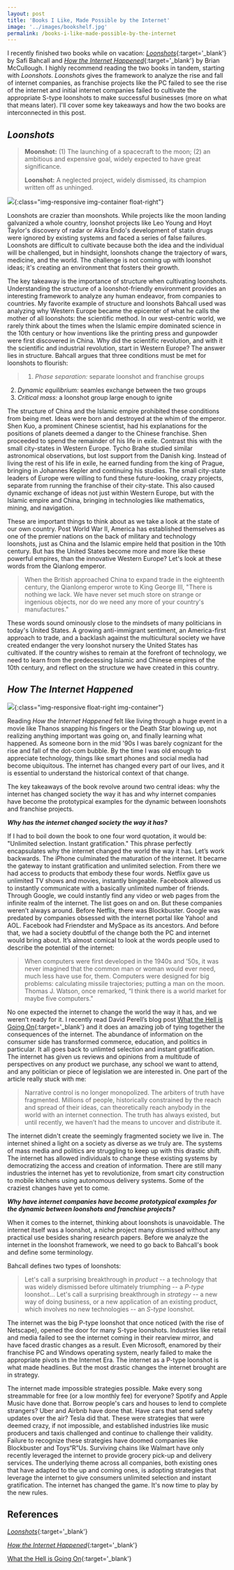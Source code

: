 ```yaml
---
layout: post
title: 'Books I Like, Made Possible by the Internet'
image: '../images/bookshelf.jpg'
permalink: /books-i-like-made-possible-by-the-internet
---
```

I recently finished two books while on vacation: [*Loonshots*](https://www.amazon.com/Loonshots-Nurture-Diseases-Transform-Industries/dp/1250185963/ref=sr_1_2?keywords=loonshots&qid=1556856545&s=gateway&sr=8-2){:target='_blank'} by Safi Bahcall and [*How the Internet Happened*](https://www.amazon.com/s?k=how+the+internet+happened+by+brian+mccullough&crid=2VMKK73BEFR7I&sprefix=how+the+internet%2Caps%2C135&ref=nb_sb_ss_i_1_16){:target='_blank'} by Brian McCullough. I highly recommend reading the two books in tandem, starting with *Loonshots*. *Loonshots* gives the framework to analyze the rise and fall of internet companies, as franchise projects like the PC failed to see the rise of the internet and initial internet companies failed to cultivate the appropriate S-type loonshots to make successful businesses (more on what that means later). I'll cover some key takeaways and how the two books are interconnected in this post.

## *Loonshots*
> **Moonshot:** (1) The launching of a spacecraft to the moon; (2) an ambitious and expensive goal, widely expected to have great significance.
>
> **Loonshot:** A neglected project, widely dismissed, its champion written off as unhinged.

![](/images/loonshots.jpg){:class="img-responsive img-container float-right"}

Loonshots are crazier than moonshots. While projects like the moon landing galvanized a whole country, loonshot projects like Leo Young and Hoyt Taylor's discovery of radar or Akira Endo's development of statin drugs were ignored by existing systems and faced a series of false failures. Loonshots are difficult to cultivate because both the idea and the individual will be challenged, but in hindsight, loonshots change the trajectory of wars, medicine, and the world. The challenge is not coming up with loonshot ideas; it's creating an environment that fosters their growth.

The key takeaway is the importance of structure when cultivating loonshots. Understanding the structure of a loonshot-friendly environment provides an interesting framework to analyze any human endeavor, from companies to countries. My favorite example of structure and loonshots Bahcall used was analyzing why Western Europe became the epicenter of what he calls the mother of all loonshots: the scientific method. In our west-centric world, we rarely think about the times when the Islamic empire dominated science in the 10th century or how inventions like the printing press and gunpowder were first discovered in China. Why did the scientific revolution, and with it the scientific and industrial revolution, start in Western Europe? The answer lies in structure. Bahcall argues that three conditions must be met for loonshots to flourish:

> 1. *Phase separation:* separate loonshot and franchise groups
2. *Dynamic equilibrium:* seamles exchange between the two groups
3. *Critical mass:* a loonshot group large enough to ignite

The structure of China and the Islamic empire prohibited these conditions from being met. Ideas were born and destroyed at the whim of the emperor. Shen Kuo, a prominent Chinese scientist, had his explanations for the positions of planets deemed a danger to the Chinese franchise. Shen proceeded to spend the remainder of his life in exile. Contrast this with the small city-states in Western Europe. Tycho Brahe studied similar astronomical observations, but lost support from the Danish king. Instead of living the rest of his life in exile, he earned funding from the king of Prague, bringing in Johannes Kepler and continuing his studies. The small city-state leaders of Europe were willing to fund these future-looking, crazy projects, separate from running the franchise of their city-state. This also caused dynamic exchange of ideas not just within Western Europe, but with the Islamic empire and China, bringing in technologies like mathematics, mining, and navigation.

These are important things to think about as we take a look at the state of our own country. Post World War II, America has established themselves as one of the premier nations on the back of military and technology loonshots, just as China and the Islamic empire held that position in the 10th century. But has the United States become more and more like these powerful empires, than the innovative Western Europe? Let's look at these words from the Qianlong emperor.

> When the British approached China to expand trade in the eighteenth century, the Qianlong emperor wrote to King George III, "There is nothing we lack. We have never set much store on strange or ingenious objects, nor do we need any more of your country's manufactures."

These words sound ominously close to the mindsets of many politicians in today's United States. A growing anti-immigrant sentiment, an America-first approach to trade, and a backlash against the multicultural society we have created endanger the very loonshot nursery the United States has cultivated. If the country wishes to remain at the forefront of technology, we need to learn from the predecessing Islamic and Chinese empires of the 10th century, and reflect on the structure we have created in this country.

## *How The Internet Happened*
![](/images/how_the_internet_happened.jpg){:class="img-responsive float-right img-container"}

Reading *How the Internet Happened* felt like living through a huge event in a movie like Thanos snapping his fingers or the Death Star blowing up, not realizing anything important was going on, and finally learning what happened. As someone born in the mid '90s I was barely cognizant for the rise and fall of the dot-com bubble. By the time I was old enough to appreciate technology, things like smart phones and social media had become ubiquitous. The internet has changed every part of our lives, and it is essential to understand the historical context of that change.

The key takeaways of the book revolve around two central ideas: why the internet has changed society the way it has and why internet companies have become the prototypical examples for the dynamic between loonshots and franchise projects.

***Why has the internet changed society the way it has?***

If I had to boil down the book to one four word quotation, it would be: "Unlimited selection. Instant gratification." This phrase perfectly encapsulates why the internet changed the world the way it has. Let’s work backwards. The iPhone culminated the maturation of the internet. It became the gateway to instant gratification and unlimited selection. From there we had access to products that embody these four words. Netflix gave us unlimited TV shows and movies, instantly bingeable. Facebook allowed us to instantly communicate with a basically unlimited number of friends. Through Google, we could instantly find any video or web pages from the infinite realm of the internet. The list goes on and on. But these companies weren’t always around. Before Netflix, there was Blockbuster. Google was predated by companies obsessed with the internet portal like Yahoo! and AOL. Facebook had Friendster and MySpace as its ancestors. And before that, we had a society doubtful of the change both the PC and internet would bring about. It’s almost comical to look at the words people used to describe the potential of the internet:

> When computers were first developed in the 1940s and ’50s, it was never imagined that the common man or woman would ever need, much less have use for, them. Computers were designed for big problems: calculating missile trajectories; putting a man on the moon. Thomas J. Watson, once remarked, “I think there is a world market for maybe five computers."

No one expected the internet to change the world the way it has, and we weren’t ready for it. I recently read David Perell’s blog post [What the Hell is Going On](https://www.perell.com/blog/what-the-hell-is-going-on){:target='_blank'} and it does an amazing job of tying together the consequences of the internet. The abundance of information on the consumer side has transformed commerce, education, and politics in particular. It all goes back to unlimted selection and instant gratification. The internet has given us reviews and opinions from a multitude of perspectives on any product we purchase, any school we want to attend, and any politician or piece of legislation we are interested in. One part of the article really stuck with me:

> Narrative control is no longer monopolized. The arbiters of truth have fragmented. Millions of people, historically constrained by the reach and spread of their ideas, can theoretically reach anybody in the world with an internet connection. The truth has always existed, but until recently, we haven’t had the means to uncover and distribute it.

The internet didn't create the seemingly fragmented society we live in. The internet shined a light on a society as diverse as we truly are. The systems of mass media and politics are struggling to keep up with this drastic shift. The internet has allowed individuals to change these existing systems by democratizing the access and creation of information. There are still many industries the internet has yet to revolutionize, from smart city construction to mobile kitchens using autonomous delivery systems. Some of the craziest changes have yet to come.

***Why have internet companies have become prototypical examples for the dynamic between loonshots and franchise projects?***

When it comes to the internet, thinking about loonshots is unavoidable. The internet itself was a loonshot, a niche project many dismissed without any practical use besides sharing research papers. Before we analyze the internet in the loonshot framework, we need to go back to Bahcall's book and define some terminology.

Bahcall defines two types of loonshots:
> Let's call a surprising breakthrough in *product* -- a technology that was widely dismissed before ultimately triumphing -- a *P-type* loonshot... Let's call a surprising breakthrough in *strategy* -- a new way of doing business, or a new application of an existing product, which involves no new technologies -- an *S-type* loonshot.

The internet was the big P-type loonshot that once noticed (with the rise of Netscape), opened the door for many S-type loonshots. Industries like retail and media failed to see the internet coming in their rearview mirror, and have faced drastic changes as a result. Even Microsoft, enamored by their franchise PC and Windows operating system, nearly failed to make the appropriate pivots in the Internet Era. The internet as a P-type loonshot is what made headlines. But the most drastic changes the internet brought are in strategy.

The internet made impossible strategies possible. Make every song streammable for free (or a low monthly fee) for everyone? Spotify and Apple Music have done that. Borrow people's cars and houses to lend to complete strangers? Uber and Airbnb have done that. Have cars that send safety updates over the air? Tesla did that. These were strategies that were deemed crazy, if not impossible, and established industries like music producers and taxis challenged and continue to challenge their validity. Failure to recognize these strategies have doomed companies like Blockbuster and Toys“R”Us. Surviving chains like Walmart have only recently leveraged the internet to provide grocery pick-up and delivery services. The underlying theme across all companies, both existing ones that have adapted to the up and coming ones, is adopting strategies that leverage the internet to give consumers unlimited selection and instant gratification. The internet has changed the game. It's now time to play by the new rules.

## References

[*Loonshots*](https://www.amazon.com/Loonshots-Nurture-Diseases-Transform-Industries/dp/1250185963/ref=sr_1_2?keywords=loonshots&qid=1556856545&s=gateway&sr=8-2){:target='_blank'}

[*How the Internet Happened*](https://www.amazon.com/s?k=how+the+internet+happened+by+brian+mccullough&crid=2VMKK73BEFR7I&sprefix=how+the+internet%2Caps%2C135&ref=nb_sb_ss_i_1_16){:target='_blank'}

[What the Hell is Going On](https://www.perell.com/blog/what-the-hell-is-going-on){:target='_blank'}
